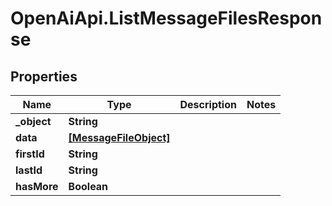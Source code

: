 # OpenAiApi.ListMessageFilesResponse

## Properties
Name | Type | Description | Notes
------------ | ------------- | ------------- | -------------
**_object** | **String** |  | 
**data** | [**[MessageFileObject]**](MessageFileObject.md) |  | 
**firstId** | **String** |  | 
**lastId** | **String** |  | 
**hasMore** | **Boolean** |  | 
